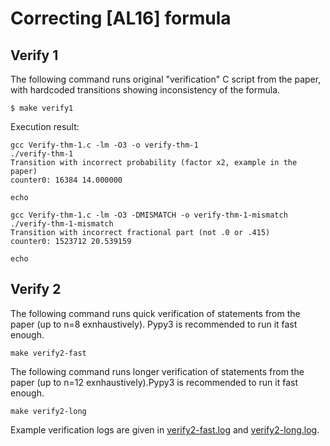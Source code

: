 # Correcting [AL16] formula

## Verify 1
The following command runs original "verification" C script from the paper, with hardcoded transitions showing inconsistency of the formula.
```
$ make verify1
```
Execution result:

```
gcc Verify-thm-1.c -lm -O3 -o verify-thm-1
./verify-thm-1
Transition with incorrect probability (factor x2, example in the paper)
counter0: 16384 14.000000

echo

gcc Verify-thm-1.c -lm -O3 -DMISMATCH -o verify-thm-1-mismatch
./verify-thm-1-mismatch
Transition with incorrect fractional part (not .0 or .415)
counter0: 1523712 20.539159

echo
````

## Verify 2

The following command runs quick verification of statements from the paper (up to n=8 exnhaustively). Pypy3 is recommended to run it fast enough.
```
make verify2-fast
```

The following command runs longer verification of statements from the paper (up to n=12 exnhaustively).Pypy3 is recommended to run it fast enough.
```
make verify2-long
```

Example verification logs are given in [verify2-fast.log](./verify2-fast.log) and [verify2-long.log](./verify2-long.log).